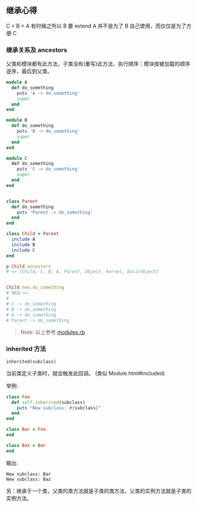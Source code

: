 ## 继承心得

C < B < A 有时候之所以 B 要 extend A 并不是为了 B 自己使用，而仅仅是为了方便 C

### 继承关系及 ancestors

父类和模块都有此方法，子类没有(重写)此方法，执行顺序：模块按被加载的顺序逆序，最后到父类。

```ruby
module A
  def do_something
    puts 'A -> do_something'
    super
  end
end

module B
  def do_something
    puts 'B -> do_something'
    super
  end
end

module C
  def do_something
    puts 'C -> do_something'
    super
  end
end


class Parent
  def do_something
    puts 'Parent -> do_something'
  end
end

class Child < Parent
  include A
  include B
  include C
end

p Child.ancestors
# => [Child, C, B, A, Parent, Object, Kernel, BasicObject]


Child.new.do_something
# 输出 =>
#
# C -> do_something
# B -> do_something
# A -> do_something
# Parent -> do_something
```

> Note: 以上参考 [modules.rb](https://gist.github.com/andrewberls/8090332)

### inherited 方法

`inherited(subclass)`

当前类定义子类时，就会触发此回调。
(类似 Module.html#included)

举例:

```ruby
class Foo
  def self.inherited(subclass)
    puts "New subclass: #{subclass}"
  end
end

class Bar < Foo
end

class Baz < Bar
end
```

输出:

```
New subclass: Bar
New subclass: Baz
```

另：继承于一个类，父类的类方法就是子类的类方法，父类的实例方法就是子类的实例方法。
